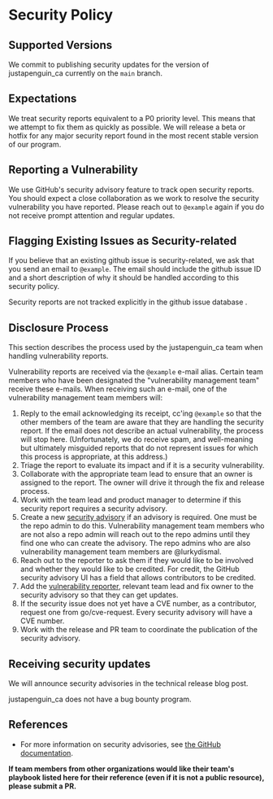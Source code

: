 # Security Policy

## Supported Versions

We commit to publishing security updates for the version of justapenguin_ca currently
on the `main` branch.

## Expectations

We treat security reports equivalent to a P0 priority level. This means that we attempt to fix them as quickly as possible.
We will release a beta or hotfix for any major security report found in the most recent stable version of our program.

## Reporting a Vulnerability

We use GitHub's security advisory feature to track open security reports. You should expect
a close collaboration as we work to resolve the security vulnerability you have reported. Please reach out to
`@example` again if you do not receive prompt attention and regular updates.

## Flagging Existing Issues as Security-related

If you believe that an existing github issue is security-related, we ask that you send an
email to `@example`. The email should include the github issue ID and a short
description of why it should be handled according to this security policy.

Security reports are not tracked explicitly in the github issue database .

## Disclosure Process

This section describes the process used by the justapenguin_ca team when handling vulnerability reports.

Vulnerability reports are received via the `@example` e-mail alias. Certain team members
who have been designated the "vulnerability management team" receive these e-mails. When receiving
such an e-mail, one of the vulnerability management team members will:

1. Reply to the email acknowledging its receipt, cc'ing `@example` so that the other
members of the team are aware that they are handling the security report. If the email does not describe
an actual vulnerability, the process will stop here. (Unfortunately, we do receive spam, and well-meaning but ultimately misguided reports that do not represent issues for which this process is appropriate, at this address.)
2. Triage the report to evaluate its impact and if it is a security vulnerability.
3. Collaborate with the appropriate team lead to ensure that an owner is assigned to the report.
The owner will drive it through the fix and release process.
4. Work with the team lead and product manager to determine if this security report requires a security advisory.
5. Create a new [security advisory](https://github.com/lurkydismal/justapenguin_ca/security/advisories/new) if an advisory is required.
One must be the repo admin to do this. Vulnerability management team members who are not also a repo admin will reach out to the repo admins until they find one who can create the advisory. The repo admins who are also vulnerability
management team members are @lurkydismal.
6. Reach out to the reporter to ask them if they would like to be involved and whether they would like to be credited.
For credit, the GitHub security advisory UI has a field that allows contributors to be credited.
7. Add the [vulnerability reporter](https://docs.github.com/en/free-pro-team@latest/github/managing-security-vulnerabilities/adding-a-collaborator-to-a-security-advisory), relevant team lead and fix owner to the security advisory so that they can get updates.
8. If the security issue does not yet have a CVE number, as a contributor, request one from go/cve-request. Every security advisory will have a CVE number.
9. Work with the release and PR team to coordinate the publication of the security advisory.

## Receiving security updates

We will announce security advisories in the technical release blog post.

justapenguin_ca does not have a bug bounty program.

## References

- For more information on security advisories, see
[the GitHub documentation](https://docs.github.com/en/free-pro-team@latest/github/managing-security-vulnerabilities/managing-security-vulnerabilities-in-your-project).

**If team members from other organizations would like their team's playbook listed here for their reference (even if it is not a public resource), please submit a PR.**
